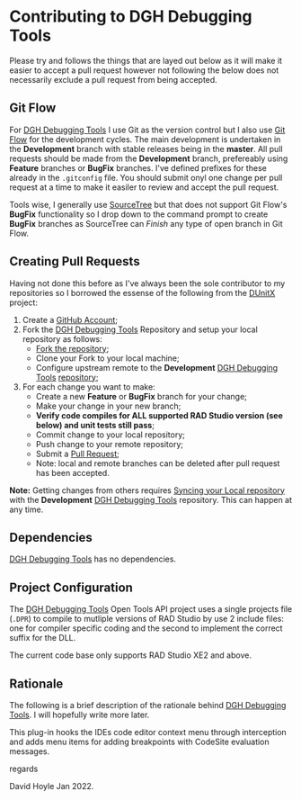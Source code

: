 # Contributing to DGH Debugging Tools

Please try and follows the things that are layed out below as it will make it easier to accept a pull request however not following the below does not necessarily exclude a pull request from being accepted.

## Git Flow

For [DGH Debugging Tools](https://www.davidghoyle.co.uk/WordPress/?page_id=1777) I use Git as the version control but I also use [Git Flow](https://www.atlassian.com/git/tutorials/comparing-workflows/gitflow-workflow) for the development cycles. The main development is undertaken in the **Development** branch with stable releases being in the **master**. All pull requests should be made from the **Development** branch, prefereably using **Feature** branches or **BugFix** branches. I've defined prefixes for these already in the `.gitconfig` file. You should submit onyl one change per pull request at a time to make it easiler to review and accept the pull request.

Tools wise, I generally use [SourceTree](https://www.sourcetreeapp.com/) but that does not support Git Flow's **BugFix** functionality so I drop down to the command prompt to create **BugFix** branches as SourceTree can _Finish_ any type of open branch in Git Flow.

## Creating Pull Requests

Having not done this before as I've always been the sole contributor to my repositories so I borrowed the essense of the following from the [DUnitX](https://github.com/VSoftTechnologies/DUnitX) project:

1. Create a [GitHub Account](https://github.com/join);
2. Fork the [DGH Debugging Tools](https://www.davidghoyle.co.uk/WordPress/?page_id=1777)
   Repository and setup your local repository as follows:
     * [Fork the repository](https://help.github.com/articles/fork-a-repo);
     * Clone your Fork to your local machine;
     * Configure upstream remote to the **Development**
       [DGH Debugging Tools](https://www.davidghoyle.co.uk/WordPress/?page_id=1777)
       [repository](https://github.com/DGH2112/Integrated-Testing-Helper);
3. For each change you want to make:
     * Create a new **Feature** or **BugFix** branch for your change;
     * Make your change in your new branch;
     * **Verify code compiles for ALL supported RAD Studio version (see below) and unit tests still pass**;
     * Commit change to your local repository;
     * Push change to your remote repository;
     * Submit a [Pull Request](https://help.github.com/articles/using-pull-requests);
     * Note: local and remote branches can be deleted after pull request has been accepted.

**Note:** Getting changes from others requires [Syncing your Local repository](https://help.github.com/articles/syncing-a-fork) with the **Development** [DGH Debugging Tools](https://www.davidghoyle.co.uk/WordPress/?page_id=1777) repository. This can happen at any time.

## Dependencies

[DGH Debugging Tools](https://www.davidghoyle.co.uk/WordPress/?page_id=1777) has no dependencies.

## Project Configuration

The [DGH Debugging Tools](https://www.davidghoyle.co.uk/WordPress/?page_id=1777) Open Tools API project uses a single projects file (`.DPR`) to compile to mutliple versions of RAD Studio by use 2 include files: one for compiler specific coding and the second to implement the correct suffix for the DLL.

The current code base only supports RAD Studio XE2 and above.

## Rationale

The following is a brief description of the rationale behind [DGH Debugging Tools](https://www.davidghoyle.co.uk/WordPress/?page_id=1777). I will hopefully write more later.

This plug-in hooks the IDEs code editor context menu through interception and adds menu items for adding breakpoints with CodeSite evaluation messages.

regards

David Hoyle Jan 2022.

